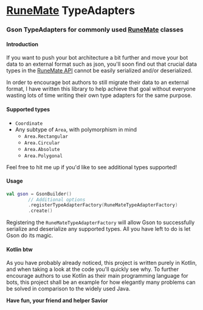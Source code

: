# [RuneMate](https://www.runemate.com) TypeAdapters
### Gson TypeAdapters for commonly used [RuneMate](https://www.runemate.com) classes

#### Introduction
If you want to push your bot architecture a bit further and move your bot data to an external format such as json, you'll soon find out that crucial data types in the [RuneMate API](https://www.runemate.com/developer/jdocs/) cannot be easily serialized and/or deserialized.

In order to encourage bot authors to still migrate their data to an external format, I have written this library to help achieve that goal without everyone wasting lots of time writing their own type adapters for the same purpose.

#### Supported types
* `Coordinate`
* Any subtype of `Area`, with polymorphism in mind
  * `Area.Rectangular`
  * `Area.Circular`
  * `Area.Absolute`
  * `Area.Polygonal`

Feel free to hit me up if you'd like to see additional types supported!

#### Usage
```kotlin
val gson = GsonBuilder()
        // Additional options
        .registerTypeAdapterFactory(RuneMateTypeAdapterFactory)
        .create()
```
Registering the `RuneMateTypeAdapterFactory` will allow Gson to successfully serialize and deserialize any supported types. All you have left to do is let Gson do its magic.

#### Kotlin btw
As you have probably already noticed, this project is written purely in Kotlin, and when taking a look at the code you'll quickly see why. To further encourage authors to use Kotlin as their main programming language for bots, this project shall be an example for how elegantly many problems can be solved in comparison to the widely used Java.

__Have fun, your friend and helper Savior__
